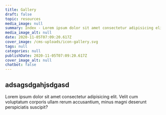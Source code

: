 ```yaml
---
title: Gallery
draft: false
topic: resources
media_image: null
summary: Index - Lorem ipsum dolor sit amet consectetur adipisicing elit. Autem, culpa?
media_image_alt: null
date: 2020-11-05T07:09:20.617Z
cover_image: /cms-uploads/icon-gallery.svg
tags: null
categories: null
publishDate: 2020-11-05T07:09:20.617Z
cover_image_alt: null
chatbot: false
---
```


## adsagsdgahjsdgasd

Lorem ipsum dolor sit amet consectetur adipisicing elit. Velit cum voluptatum corporis ullam rerum accusantium, minus magni deserunt perspiciatis suscipit?
